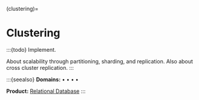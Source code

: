 (clustering)=

# Clustering

:::{todo} Implement.

About scalability through partitioning, sharding, and replication.
Also about cross cluster replication.
:::


:::{seealso}
**Domains:**
[](#metrics-store) •
[](#analytics) •
[](#industrial) •
[](#timeseries) •
[](#machine-learning)

**Product:**
[Relational Database]
:::


[Relational Database]: https://cratedb.com/solutions/relational-database
